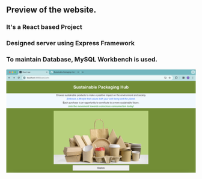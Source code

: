 ## Preview of the website. 
### It's a React based Project 
### Designed server using Express Framework
### To maintain Database, MySQL Workbench is used.

![Preview](src/resources/HubPreview.png)



